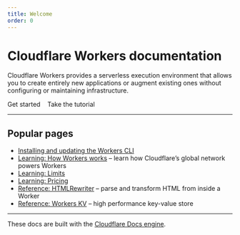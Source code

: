 ```yaml
---
title: Welcome
order: 0
---
```


# Cloudflare Workers documentation

Cloudflare Workers provides a serverless execution environment that allows you to create entirely new applications or augment existing ones without configuring or maintaining infrastructure.

<Link to="/tutorials" className="Button Button-is-docs-primary">Get started</Link> &nbsp;&nbsp; <Link to="/tutorials" className="Button Button-is-docs-secondary">Take the tutorial</Link>

--------------------------------


## Popular pages

- [Installing and updating the Workers CLI](#)
- [Learning: How Workers works](/learning/how-workers-works) – learn how Cloudflare’s global network powers Workers
- [Learning: Limits](#)
- [Learning: Pricing](#)
- [Reference: HTMLRewriter](/reference/html-rewriter) – parse and transform HTML from inside a Worker
- [Reference: Workers KV](#) – high performance key-value store

--------------------------------

These docs are built with the [Cloudflare Docs engine](/docs-engine).
